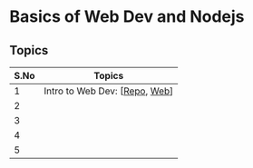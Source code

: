 # Basics of Web Dev and Nodejs

## Topics

| S.No | Topics                                                                                                                                                                                                                                                |
| ---- | ----------------------------------------------------------------------------------------------------------------------------------------------------------------------------------------------------------------------------------------------------- |
| 1    | Intro to Web Dev: [[Repo](https://github.com/iampavangandhi/TheNodeCourse/tree/master/02%20Basics%20of%20Web%20Dev%20and%20Nodejs/Topic1), [Web](https://iampavangandhi.github.io/TheNodeCourse/02%20Basics%20of%20Web%20Dev%20and%20Nodejs/Topic1/)] |
| 2    |                                                                                                                                                                                                                                                       |
| 3    |                                                                                                                                                                                                                                                       |
| 4    |                                                                                                                                                                                                                                                       |
| 5    |                                                                                                                                                                                                                                                       |
